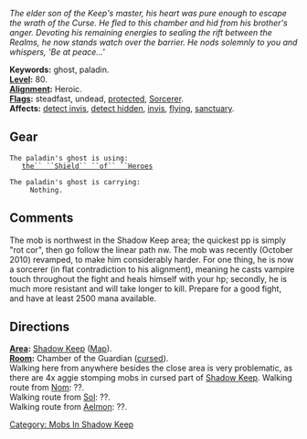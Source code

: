 *The elder son of the Keep's master, his heart was pure enough to escape
the wrath of the Curse. He fled to this chamber and hid from his
brother's anger. Devoting his remaining energies to sealing the rift
between the Realms, he now stands watch over the barrier. He nods
solemnly to you and whispers, 'Be at peace...'*

**Keywords:** ghost, paladin.  
**[Level](Level "wikilink"):** 80.  
**[Alignment](Alignment "wikilink"):** Heroic.  
**[Flags](:Category:_Mob_Types "wikilink"):** steadfast, undead,
[protected](Protection_Evil "wikilink"),
[Sorcerer](Spellcasting_Mobs "wikilink").  
**Affects:** [detect invis](Detect_Invis "wikilink"), [detect
hidden](Detect_Hidden "wikilink"), [invis](Invis "wikilink"),
[flying](Fly "wikilink"), [sanctuary](sanctuary "wikilink").  

## Gear

`The paladin's ghost is using:`  
<held in offhand>`   `[`the`` ``Shield`` ``of`` ``Heroes`](Shield_Of_Heroes "wikilink")

`The paladin's ghost is carrying:`  
`     Nothing.`

## Comments

The mob is northwest in the Shadow Keep area; the quickest pp is simply
"rot cor", then go follow the linear path nw. The mob was recently
(October 2010) revamped, to make him considerably harder. For one thing,
he is now a sorcerer (in flat contradiction to his alignment), meaning
he casts vampire touch throughout the fight and heals himself with your
hp; secondly, he is much more resistant and will take longer to kill.
Prepare for a good fight, and have at least 2500 mana available.

## Directions

**[Area](:Category:_Areas "wikilink"):** [Shadow
Keep](:Category:_Shadow_Keep "wikilink")
([Map](Shadow_Keep_Map "wikilink")).  
**[Room](:Category:_Rooms "wikilink"):** Chamber of the Guardian
([cursed](Cursed_Rooms "wikilink")).  
Walking here from anywhere besides the close area is very problematic,
as there are 4x aggie stomping mobs in cursed part of [Shadow
Keep](:Category:_Shadow_Keep "wikilink"). Walking route from
[Nom](Nom "wikilink"): ??.  
Walking route from [Sol](Sol "wikilink"): ??.  
Walking route from [Aelmon](Aelmon "wikilink"): ??.  

[Category: Mobs In Shadow
Keep](Category:_Mobs_In_Shadow_Keep "wikilink")
